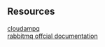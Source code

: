 ## Resources
[cloudampq](https://www.cloudamqp.com/blog/2015-09-03-part4-rabbitmq-for-beginners-exchanges-routing-keys-bindings.html)
<br />
[rabbitmq offcial documentation](https://www.rabbitmq.com/tutorials/amqp-concepts.html)
<br />


